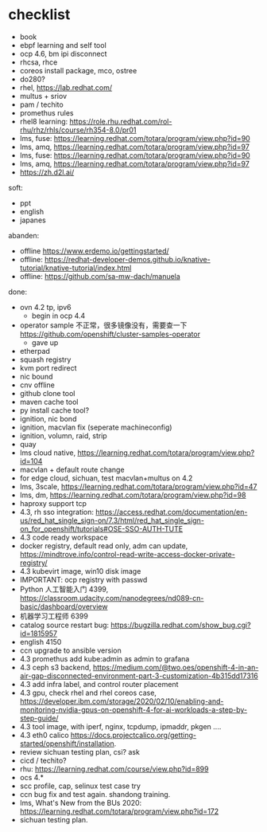 # checklist

- book
- ebpf learning and self tool
- ocp 4.6, bm ipi disconnect
- rhcsa, rhce
- coreos install package, mco, ostree
- do280?
- rhel, https://lab.redhat.com/
- multus + sriov
- pam / techito
- promethus rules
- rhel8 learning: https://role.rhu.redhat.com/rol-rhu/rhz/rhls/course/rh354-8.0/pr01
- lms, fuse: https://learning.redhat.com/totara/program/view.php?id=90
- lms, amq, https://learning.redhat.com/totara/program/view.php?id=97
- lms, fuse: https://learning.redhat.com/totara/program/view.php?id=90
- lms, amq, https://learning.redhat.com/totara/program/view.php?id=97
- https://zh.d2l.ai/

soft:
- ppt
- english
- japanes


abanden:
- offline https://www.erdemo.io/gettingstarted/
- offline: https://redhat-developer-demos.github.io/knative-tutorial/knative-tutorial/index.html
- offline: https://github.com/sa-mw-dach/manuela


done:
- ovn 4.2 tp, ipv6
  - begin in ocp 4.4
- operator sample 不正常，很多镜像没有，需要查一下  https://github.com/openshift/cluster-samples-operator
  - gave up
- etherpad
- squash registry
- kvm port redirect
- nic bound
- cnv offline
- github clone tool
- maven cache tool
- py install cache tool?
- ignition, nic bond
- ignition, macvlan fix (seperate machineconfig)
- ignition, volumn, raid, strip
- quay
- lms cloud native, https://learning.redhat.com/totara/program/view.php?id=104
- macvlan + default route change
- for edge cloud, sichuan, test macvlan+multus on 4.2
- lms, 3scale, https://learning.redhat.com/totara/program/view.php?id=47
- lms, dm, https://learning.redhat.com/totara/program/view.php?id=98
- haproxy support tcp
- 4.3, rh sso integration: https://access.redhat.com/documentation/en-us/red_hat_single_sign-on/7.3/html/red_hat_single_sign-on_for_openshift/tutorials#OSE-SSO-AUTH-TUTE
- 4.3 code ready workspace
- docker registry, default read only, adm can update, https://mindtrove.info/control-read-write-access-docker-private-registry/
- 4.3 kubevirt image, win10 disk image
- IMPORTANT: ocp registry with passwd
- Python 人工智能入门 4399, https://classroom.udacity.com/nanodegrees/nd089-cn-basic/dashboard/overview
- 机器学习工程师 6399
- catalog source restart bug: https://bugzilla.redhat.com/show_bug.cgi?id=1815957
- english 4150
- ccn upgrade to ansible version
- 4.3 promethus add kube:admin as admin to grafana
- 4.3 ceph s3 backend, https://medium.com/@two.oes/openshift-4-in-an-air-gap-disconnected-environment-part-3-customization-4b315dd17316
- 4.3 add infra label, and control router placement
- 4.3 gpu, check rhel and rhel coreos case, https://developer.ibm.com/storage/2020/02/10/enabling-and-monitoring-nvidia-gpus-on-openshift-4-for-ai-workloads-a-step-by-step-guide/
- 4.3 tool image, with iperf, nginx, tcpdump, ipmaddr, pkgen ....
- 4.3 eth0 calico https://docs.projectcalico.org/getting-started/openshift/installation.
- review sichuan testing plan, csi? ask
- cicd / techito?
- rhu: https://learning.redhat.com/course/view.php?id=899
- ocs 4.*
- scc profile, cap, selinux test case try
- ccn bug fix and test again. shandong training.
- lms, What's New from the BUs 2020: https://learning.redhat.com/totara/program/view.php?id=172
- sichuan testing plan.





